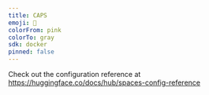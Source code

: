```yaml
---
title: CAPS
emoji: 🚗
colorFrom: pink
colorTo: gray
sdk: docker
pinned: false
---
```


Check out the configuration reference at https://huggingface.co/docs/hub/spaces-config-reference

